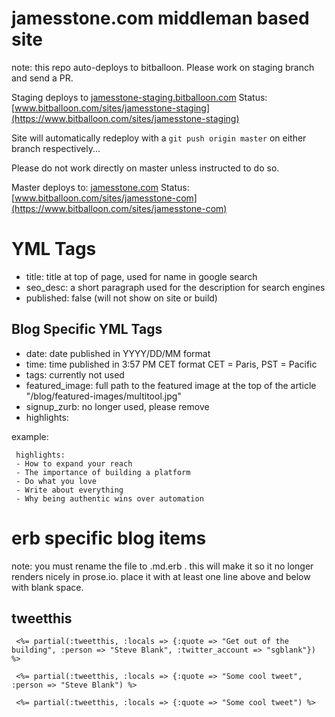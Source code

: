 # jamesstone.com middleman based site

note: this repo auto-deploys to bitballoon. Please work on staging branch and send a PR.

Staging deploys to [jamesstone-staging.bitballoon.com](http://jamesstone-staging.bitballoon.com)
Status: [www.bitballoon.com/sites/jamesstone-staging](https://www.bitballoon.com/sites/jamesstone-staging)

Site will automatically redeploy with a `git push origin master` on either branch respectively...

Please do not work directly on master unless instructed to do so.

Master deploys to: [jamesstone.com](https://www.jamesstone.com)
Status: [www.bitballoon.com/sites/jamesstone-com](https://www.bitballoon.com/sites/jamesstone-com)

# YML Tags

* title: title at top of page, used for name in google search
* seo\_desc: a short paragraph used for the description for search engines
* published: false (will not show on site or build)

## Blog Specific YML Tags

* date: date published in YYYY/DD/MM format
* time: time published in 3:57 PM CET format CET = Paris, PST = Pacific
* tags: currently not used
* featured\_image: full path to the featured image at the top of the article "/blog/featured-images/multitool.jpg"
* signup\_zurb: no longer used, please remove
* highlights:

example:


     highlights:
     - How to expand your reach
     - The importance of building a platform
     - Do what you love
     - Write about everything
     - Why being authentic wins over automation


# erb specific blog items

note: you must rename the file to .md.erb . this will make it so it no longer renders nicely in prose.io. place it with at least one line above and below with blank space.

## tweetthis

     <%= partial(:tweetthis, :locals => {:quote => "Get out of the building", :person => "Steve Blank", :twitter_account => "sgblank"}) %>

     <%= partial(:tweetthis, :locals => {:quote => "Some cool tweet", :person => "Steve Blank") %>

     <%= partial(:tweetthis, :locals => {:quote => "Some cool tweet") %>
